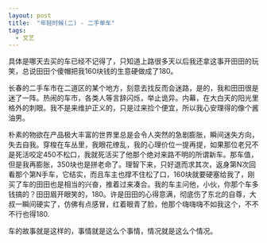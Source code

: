 ```yaml
---
layout: post
title:  "年轻时候(二) - 二手单车"
tags:
  - 文艺
---
```


具体是哪天去买的车已经不记得了，只知道上路很多天以后我还拿这事开田田的玩笑，总说田田个傻帽把我160块钱的生意硬做成了180。

长春的二手车市在二道区的某个地方，刻意去找反而会迷路，是的，我和田田很是迷了一阵。热闹的车市，各类人等言辞闪烁，举止诡异。内幕，在大白天的阳光里格外的刺眼。我不是来维护正义的，只是过来捡个便宜，所以我心安理得的像个酱油男。

朴素的物欲在产品极大丰富的世界里总是会令人突然的急剧膨胀，瞬间迷失方向，失去自我。穿梭在车丛里，我眼花缭乱，我的心理价位一提再提，如果那位老兄不是死活咬定450不松口，我就死活买了他那个绝对来路不明的所谓新车。那车值，但是我再膨胀，350块也是拼老命了。理智下来，只好退而求其次，返身第N次回看那个第N手车，它结实，而且车主也撑不住松了口，160块就要硬塞给我了，刚买了车的田田也是相当的兴奋，推着过来凑合。我的车主问他，小伙，你那个车多钱搞的？田田眉开眼笑的，180。许是田田的心得意满，彻底伤了东北的自尊，大叔一瞬间硬实了，仿佛有点感冒，红着眼青了脸，他那个嗨嗨嗨不如我这个，不不不行也得180.

车的故事就是这样的，事情就是这么个事情，情况就是这么个情况。
